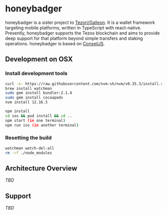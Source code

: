 # honeybadger

honeybadger is a sister project to [Tezori/Galleon](https://github.com/Cryptonomic/T2). It is a wallet framework targeting mobile platforms, written in TypeScript with react-native. Presently, honeybadger supports the Tezos blockchain and aims to provide deep support for that platform beyond simple transfers and staking operations. honeybadger is based on [ConseilJS](https://github.com/Cryptonomic/ConseilJS).

## Development on OSX

### Install development tools

```bash
curl -o- https://raw.githubusercontent.com/nvm-sh/nvm/v0.35.3/install.sh | bash
brew install watchman
sudo gem install bundler:2.1.4
sudo gem install cocoapods
nvm install 12.16.3
```

```bash
npm install
cd ios && pod install && cd ..
npm start (in one terminal)
npm run ios (in another terminal)
```

### Resetting the build

```bash
watchman watch-del-all
rm -rf ./node_modules
```

## Architecture Overview

*TBD*

## Support

*TBD*
